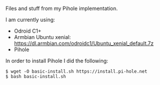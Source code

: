 Files and stuff from my Pihole implementation.

I am currently using:

- Odroid C1+
- Armbian Ubuntu xenial: https://dl.armbian.com/odroidc1/Ubuntu_xenial_default.7z
- Pihole

In order to install Pihole I did the following:

`$ wget -O basic-install.sh https://install.pi-hole.net` <br>
`$ bash basic-install.sh`

